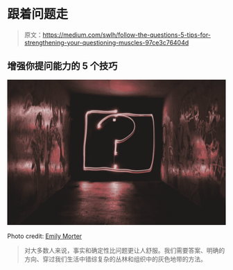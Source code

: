# 跟着问题走

> 原文：<https://medium.com/swlh/follow-the-questions-5-tips-for-strengthening-your-questioning-muscles-97ce3c76404d>

## 增强你提问能力的 5 个技巧

![](img/36d1f775a573a31fa9a7a219f13d24ff.png)

Photo credit: [Emily Morter](https://unsplash.com/@emilymorter)

> 对大多数人来说，事实和确定性比问题更让人舒服。我们需要答案、明确的方向、穿过我们生活中错综复杂的丛林和组织中的灰色地带的方法。